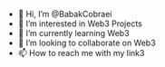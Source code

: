 - 👋 Hi, I’m @BabakCobraei
- 👀 I’m interested in Web3 Projects
- 🌱 I’m currently learning Web3
- 💞️ I’m looking to collaborate on Web3
- 📫 How to reach me with my link3

<!---
BabakCobraei/BabakCobraei is a ✨ special ✨ repository because its `README.md` (this file) appears on your GitHub profile.
You can click the Preview link to take a look at your changes.
--->
